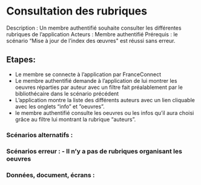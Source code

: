 # Consultation des rubriques
Description : Un membre authentifié souhaite consulter les différentes rubriques de l’application
Acteurs : Membre authentifié
Prérequis : le scénario “Mise à jour de l’index des œuvres" est réussi sans erreur.
## Etapes:
-	Le membre se connecte à l’application par FranceConnect
-	Le membre authentifié demande à l’application de lui montrer les oeuvres réparties par auteur avec un filtre fait préalablement par le bibliothécaire dans le scénario précédent
-	L’application montre la liste des différents auteurs avec un lien cliquable avec les onglets “info” et ”oeuvres”.
-	le membre authentifié consulte les oeuvres ou les infos qu’il aura choisi grâce au filtre lui montrant la rubrique “auteurs”.
### Scénarios alternatifs : 
### Scénarios erreur :  - Il n’y a pas de rubriques organisant les oeuvres
### Données, document, écrans :
